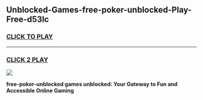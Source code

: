 
## Unblocked-Games-free-poker-unblocked-Play-Free-d53lc
<h3>
<a href="https://premium76.site?title=free-poker-unblocked&ref=20M">CLICK TO PLAY</a></h3>
<hr>

<h3>
<a href="https://premium76.site?title=free-poker-unblocked&ref=20M">CLICK 2 PLAY</a>
  
</h3>

<a href="https://premium76.site?title=free-poker-unblocked&ref=19M"><img src="https://clearcache.store/games.png"></a>


**free-poker-unblocked games unblocked: Your Gateway to Fun and Accessible Online Gaming**
